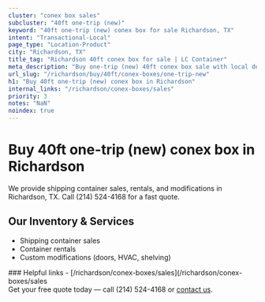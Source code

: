 ```yaml
---
cluster: "conex box sales"
subcluster: "40ft one-trip (new)"
keyword: "40ft one-trip (new) conex box for sale Richardson, TX"
intent: "Transactional-Local"
page_type: "Location-Product"
city: "Richardson, TX"
title_tag: "Richardson 40ft conex box for sale | LC Container"
meta_description: "Buy one-trip (new) 40ft conex box sale with local delivery in Richardson, TX. LC Container — local Since 2003. Request a fast quote today."
url_slug: "/richardson/buy/40ft/conex-boxes/one-trip-new"
h1: "Buy 40ft one-trip (new) conex box in Richardson"
internal_links: "/richardson/conex-boxes/sales"
priority: 3
notes: "NaN"
noindex: true
---
```


# Buy 40ft one-trip (new) conex box in Richardson

We provide shipping container sales, rentals, and modifications in Richardson, TX. Call (214) 524-4168 for a fast quote.

## Our Inventory & Services
- Shipping container sales
- Container rentals
- Custom modifications (doors, HVAC, shelving)

<div data-section="internal-links">
### Helpful links
- [/richardson/conex-boxes/sales](/richardson/conex-boxes/sales
</div>

<div data-section="cta">
Get your free quote today — call (214) 524-4168 or <a href="/contact">contact us</a>.
</div>

<script type="application/ld+json">{"@context":"https://schema.org","@type":"FAQPage","mainEntity":[{"@type":"Question","name":"How much does delivery cost in Richardson, TX?","acceptedAnswer":{"@type":"Answer","text":"Delivery costs vary by distance and container size. Most deliveries in Richardson, TX range from $150-$300. Call (214) 524-4168 for an exact quote based on your specific location."}},{"@type":"Question","name":"Do you offer financing or payment plans?","acceptedAnswer":{"@type":"Answer","text":"We accept major credit cards, checks, and can discuss commercial terms for bulk purchases. Call (214) 524-4168 to discuss options."}},{"@type":"Question","name":"Can you customize containers in Richardson, TX?","acceptedAnswer":{"@type":"Answer","text":"Yes — we perform modifications like doors, HVAC, insulation, and shelving. Request a custom quote at (214) 524-4168 or via our contact form."}}]}</script>
